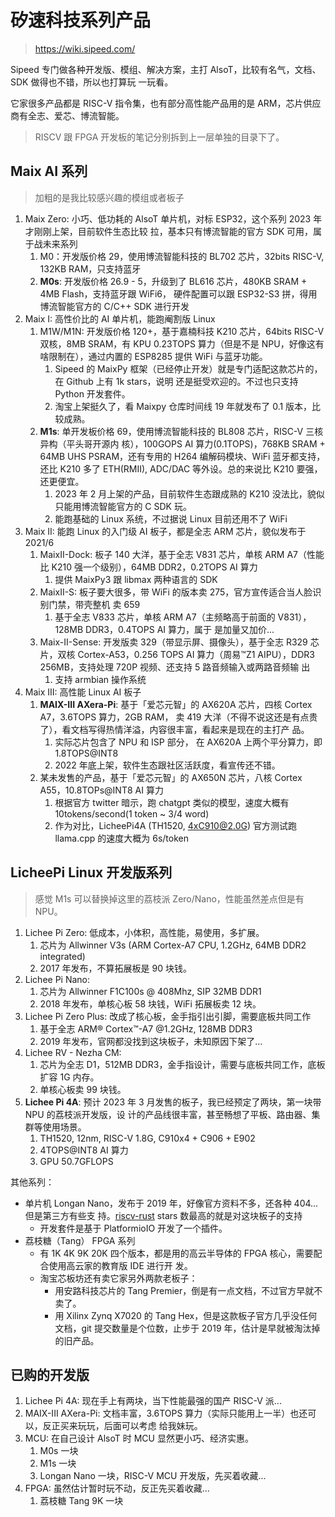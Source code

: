# 矽速科技系列产品

> https://wiki.sipeed.com/

Sipeed 专门做各种开发版、模组、解决方案，主打 AlsoT，比较有名气，文档、SDK 做得也不错，所以也打算玩
一玩看。

它家很多产品都是 RISC-V 指令集，也有部分高性能产品用的是 ARM，芯片供应商有全志、爱芯、博流智能。

> RISCV 跟 FPGA 开发板的笔记分别拆到上一层单独的目录下了。

## Maix AI 系列

> 加粗的是我比较感兴趣的模组或者板子

1. Maix Zero: 小巧、低功耗的 AlsoT 单片机，对标 ESP32，这个系列 2023 年才刚刚上架，目前软件生态比较
   拉，基本只有博流智能的官方 SDK 可用，属于战未来系列
   1. M0：开发版价格 29，使用博流智能科技的 BL702 芯片，32bits RISC-V, 132KB RAM，只支持蓝牙
   2. **M0s**: 开发版价格 26.9 - 5，升级到了 BL616 芯片，480KB SRAM + 4MB Flash，支持蓝牙跟 WiFi6，
      硬件配置可以跟 ESP32-S3 拼，得用博流智能官方的 C/C++ SDK 进行开发
2. Maix I: 高性价比的 AI 单片机，能跑阉割版 Linux
   1. M1W/M1N: 开发版价格 120+，基于嘉楠科技 K210 芯片，64bits RISC-V 双核，8MB SRAM，有 KPU
      0.23TOPS 算力（但是不是 NPU，好像这有啥限制在），通过内置的 ESP8285 提供 WiFi 与蓝牙功能。
      1. Sipeed 的 MaixPy 框架（已经停止开发）就是专门适配这款芯片的，在 Github 上有 1k stars，说明
         还是挺受欢迎的。不过也只支持 Python 开发套件。
      2. 淘宝上架挺久了，看 Maixpy 仓库时间线 19 年就发布了 0.1 版本，比较成熟。
   2. **M1s**: 单开发板价格 69，使用博流智能科技的 BL808 芯片，RISC-V 三核异构（平头哥开源内
      核），100GOPS AI 算力(0.1TOPS)，768KB SRAM + 64MB UHS PSRAM，还有专用的 H264 编解码模块、WiFi
      蓝牙都支持，还比 K210 多了 ETH(RMII), ADC/DAC 等外设。总的来说比 K210 要强，还更便宜。
      1. 2023 年 2 月上架的产品，目前软件生态跟成熟的 K210 没法比，貌似只能用博流智能官方的 C SDK
         玩。
      2. 能跑基础的 Linux 系统，不过据说 Linux 目前还用不了 WiFi
3. Maix II: 能跑 Linux 的入门级 AI 板子，都是全志 ARM 芯片，貌似发布于 2021/6
   1. MaixII-Dock: 板子 140 大洋，基于全志 V831 芯片，单核 ARM A7（性能比 K210 强一个级别），64MB
      DDR2，0.2TOPS AI 算力
      1. 提供 MaixPy3 跟 libmax 两种语言的 SDK
   2. MaixII-S: 板子要大很多，带 WiFi 的版本卖 275，官方宣传适合当人脸识别门禁，带壳整机 卖 659
      1. 基于全志 V833 芯片，单核 ARM A7（主频略高于前面的 V831），128MB DDR3，0.4TOPS AI 算力，属于
         是加量又加价...
   3. Maix-II-Sense: 开发版卖 329（带显示屏、摄像头），基于全志 R329 芯片，双核 Cortex-A53，0.256
      TOPS AI 算力（周易™Z1 AIPU），DDR3 256MB，支持处理 720P 视频、还支持 5 路音频输入或两路音频输
      出
      1. 支持 armbian 操作系统
4. Maix III: 高性能 Linux AI 板子
   1. **MAIX-III AXera-Pi**: 基于「爱芯元智」的 AX620A 芯片，四核 Cortex A7，3.6TOPS 算力，2GB RAM，
      卖 419 大洋（不得不说这还是有点贵了），看文档写得热情洋溢，内容很丰富，看起来是现在的主打产
      品。
      1. 实际芯片包含了 NPU 和 ISP 部分， 在 AX620A 上两个平分算力，即 1.8TOPS@INT8
      2. 2022 年底上架，软件生态跟社区活跃度，看宣传还不错。
   2. 某未发售的产品，基于「爱芯元智」的 AX650N 芯片，八核 Cortex A55，10.8TOPs@INT8 AI 算力
      1. 根据官方 twitter 暗示，跑 chatgpt 类似的模型，速度大概有 10tokens/second(1 token ~ 3/4
         word)
      2. 作为对比，LicheePi4A (TH1520, 4xC910@2.0G) 官方测试跑 llama.cpp 的速度大概为 6s/token

## LicheePi Linux 开发版系列

> 感觉 M1s 可以替换掉这里的荔枝派 Zero/Nano，性能虽然差点但是有 NPU。

1. Lichee Pi Zero: 低成本，小体积，高性能，易使用，多扩展。
   1. 芯片为 Allwinner V3s (ARM Cortex-A7 CPU, 1.2GHz, 64MB DDR2 integrated)
   2. 2017 年发布，不算拓展板是 90 块钱。
2. Lichee Pi Nano:
   1. 芯片为 Allwinner F1C100s @ 408Mhz, SIP 32MB DDR1
   2. 2018 年发布，单核心板 58 块钱，WiFi 拓展板卖 12 块。
3. Lichee Pi Zero Plus: 改成了核心板，金手指引出引脚，需要底板共同工作
   1. 基于全志 ARM® Cortex™-A7 @1.2GHz, 128MB DDR3
   2. 2019 年发布，官网都没找到这块板子，未知原因下架了...
4. Lichee RV - Nezha CM:
   1. 芯片为全志 D1，512MB DDR3，金手指设计，需要与底板共同工作，底板扩容 1G 内存。
   2. 单核心板卖 99 块钱。
5. **Lichee Pi 4A**: 预计 2023 年 3 月发售的板子，我已经预定了两块，第一块带 NPU 的荔枝派开发版，设
   计的产品线很丰富，甚至畅想了平板、路由器、集群等使用场景。
   1. TH1520, 12nm, RISC-V 1.8G, C910x4 + C906 + E902
   2. 4TOPS@INT8 AI 算力
   3. GPU 50.7GFLOPS

其他系列：

- 单片机 Longan Nano，发布于 2019 年，好像官方资料不多，还各种 404...但是第三方有些支
  持。[riscv-rust](https://github.com/riscv-rust) stars 数最高的就是对这块板子的支持
  - 开发套件是基于 PlatformioIO 开发了一个插件。
- 荔枝糖（Tang） FPGA 系列
  - 有 1K 4K 9K 20K 四个版本，都是用的高云半导体的 FPGA 核心，需要配合使用高云家的教育版 IDE 进行开
    发。
  - 淘宝芯板坊还有卖它家另外两款老板子：
    - 用安路科技芯片的 Tang Premier，倒是有一点文档，不过官方早就不卖了。
    - 用 Xilinx Zynq X7020 的 Tang Hex，但是这款板子官方几乎没任何文档，git 提交数量是个位数，止步于
      2019 年，估计是早就被淘汰掉的旧产品。

## 已购的开发版

1. Lichee Pi 4A: 现在手上有两块，当下性能最强的国产 RISC-V 派...
2. MAIX-III AXera-Pi: 文档丰富，3.6TOPS 算力（实际只能用上一半）也还可以，反正买来玩玩，后面可以考虑
   给我妹玩。
3. MCU: 在自己设计 AlsoT 时 MCU 显然更小巧、经济实惠。
   1. M0s 一块
   2. M1s 一块
   3. Longan Nano 一块，RISC-V MCU 开发版，先买着收藏...
4. FPGA: 虽然估计暂时玩不动，反正先买着收藏...
   1. 荔枝糖 Tang 9K 一块
